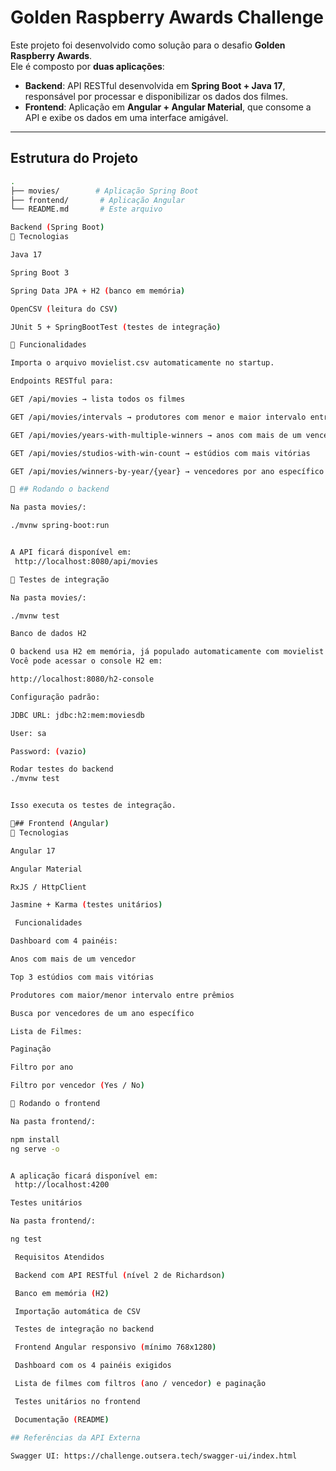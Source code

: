 # Golden Raspberry Awards Challenge 

Este projeto foi desenvolvido como solução para o desafio **Golden Raspberry Awards**.  
Ele é composto por **duas aplicações**:

- **Backend**: API RESTful desenvolvida em **Spring Boot + Java 17**, responsável por processar e disponibilizar os dados dos filmes.
- **Frontend**: Aplicação em **Angular + Angular Material**, que consome a API e exibe os dados em uma interface amigável.

---

##  Estrutura do Projeto

```bash
.
├── movies/        # Aplicação Spring Boot
├── frontend/       # Aplicação Angular
└── README.md       # Este arquivo

Backend (Spring Boot)
📌 Tecnologias

Java 17

Spring Boot 3

Spring Data JPA + H2 (banco em memória)

OpenCSV (leitura do CSV)

JUnit 5 + SpringBootTest (testes de integração)

📌 Funcionalidades

Importa o arquivo movielist.csv automaticamente no startup.

Endpoints RESTful para:

GET /api/movies → lista todos os filmes

GET /api/movies/intervals → produtores com menor e maior intervalo entre prêmios

GET /api/movies/years-with-multiple-winners → anos com mais de um vencedor

GET /api/movies/studios-with-win-count → estúdios com mais vitórias

GET /api/movies/winners-by-year/{year} → vencedores por ano específico

📌 ## Rodando o backend

Na pasta movies/:

./mvnw spring-boot:run


A API ficará disponível em:
 http://localhost:8080/api/movies

📌 Testes de integração

Na pasta movies/:

./mvnw test

Banco de dados H2

O backend usa H2 em memória, já populado automaticamente com movielist.csv.
Você pode acessar o console H2 em:

http://localhost:8080/h2-console

Configuração padrão:

JDBC URL: jdbc:h2:mem:moviesdb

User: sa

Password: (vazio)

Rodar testes do backend
./mvnw test


Isso executa os testes de integração.

🎨## Frontend (Angular)
📌 Tecnologias

Angular 17

Angular Material

RxJS / HttpClient

Jasmine + Karma (testes unitários)

 Funcionalidades

Dashboard com 4 painéis:

Anos com mais de um vencedor

Top 3 estúdios com mais vitórias

Produtores com maior/menor intervalo entre prêmios

Busca por vencedores de um ano específico

Lista de Filmes:

Paginação

Filtro por ano

Filtro por vencedor (Yes / No)

📌 Rodando o frontend

Na pasta frontend/:

npm install
ng serve -o


A aplicação ficará disponível em:
 http://localhost:4200

Testes unitários

Na pasta frontend/:

ng test

 Requisitos Atendidos

 Backend com API RESTful (nível 2 de Richardson)

 Banco em memória (H2)

 Importação automática de CSV

 Testes de integração no backend

 Frontend Angular responsivo (mínimo 768x1280)

 Dashboard com os 4 painéis exigidos

 Lista de filmes com filtros (ano / vencedor) e paginação

 Testes unitários no frontend

 Documentação (README)

## Referências da API Externa

Swagger UI: https://challenge.outsera.tech/swagger-ui/index.html
